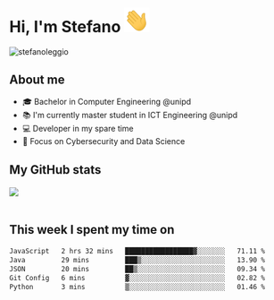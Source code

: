 # Hi, I'm Stefano <img src="https://raw.githubusercontent.com/stefanoleggio/stefanoleggio/main/images/wave.gif" width="45px">

<p align="left"> <img src="https://komarev.com/ghpvc/?username=stefanoleggio&label=Views&color=blue&style=plastic" alt="stefanoleggio" /></p>

## About me
- 🎓 Bachelor in Computer Engineering @unipd
- 📚 I'm currently master student in ICT Engineering @unipd
- 💻 Developer in my spare time
- 🎯 Focus on Cybersecurity and Data Science


## My GitHub stats

<a href="https://github.com/anuraghazra/github-readme-stats" >
  <img align="center" src="https://github-readme-stats.vercel.app/api/top-langs/?username=stefanoleggio&langs_count=10&hide=html,blade&layout=compact&count_private=true&theme=swift" />
</a>
</br>
</br>

## This week I spent my time on


<!--START_SECTION:waka-->
```text
JavaScript   2 hrs 32 mins   █████████████████▓░░░░░░░   71.11 % 
Java         29 mins         ███▒░░░░░░░░░░░░░░░░░░░░░   13.90 % 
JSON         20 mins         ██▒░░░░░░░░░░░░░░░░░░░░░░   09.34 % 
Git Config   6 mins          ▓░░░░░░░░░░░░░░░░░░░░░░░░   02.82 % 
Python       3 mins          ▒░░░░░░░░░░░░░░░░░░░░░░░░   01.46 % 
```
<!--END_SECTION:waka-->

